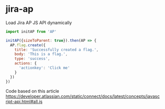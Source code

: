 # jira-ap
Load Jira AP JS API dynamically

```javascript
import initAP from 'AP'

initAP({sizeToParent: true}).then(AP => {
  AP.flag.create({
    title: 'Successfully created a flag.',
    body: 'This is a flag.',
    type: 'success',
    actions: {
      'actionkey': 'Click me'
    }
  })
})
```

Code based on this article https://developer.atlassian.com/static/connect/docs/latest/concepts/javascript-api.html#all.js
